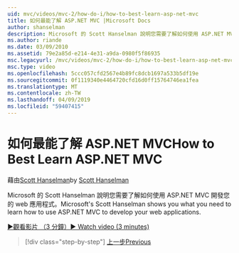 ```yaml
---
uid: mvc/videos/mvc-2/how-do-i/how-to-best-learn-asp-net-mvc
title: 如何最能了解 ASP.NET MVC |Microsoft Docs
author: shanselman
description: Microsoft 的 Scott Hanselman 說明您需要了解如何使用 ASP.NET MVC 開發您的 web 應用程式。
ms.author: riande
ms.date: 03/09/2010
ms.assetid: 79e2a85d-e214-4e31-a9da-0980f5f86935
msc.legacyurl: /mvc/videos/mvc-2/how-do-i/how-to-best-learn-asp-net-mvc
msc.type: video
ms.openlocfilehash: 5ccc057cfd2567e4b89fc8dcb1697a533b5df19e
ms.sourcegitcommit: 0f1119340e4464720cfd16d0ff15764746ea1fea
ms.translationtype: MT
ms.contentlocale: zh-TW
ms.lasthandoff: 04/09/2019
ms.locfileid: "59407415"
---
```

# <a name="how-to-best-learn-aspnet-mvc"></a><span data-ttu-id="4ee1f-103">如何最能了解 ASP.NET MVC</span><span class="sxs-lookup"><span data-stu-id="4ee1f-103">How to Best Learn ASP.NET MVC</span></span>

<span data-ttu-id="4ee1f-104">藉由[Scott Hanselman](https://github.com/shanselman)</span><span class="sxs-lookup"><span data-stu-id="4ee1f-104">by [Scott Hanselman](https://github.com/shanselman)</span></span>

<span data-ttu-id="4ee1f-105">Microsoft 的 Scott Hanselman 說明您需要了解如何使用 ASP.NET MVC 開發您的 web 應用程式。</span><span class="sxs-lookup"><span data-stu-id="4ee1f-105">Microsoft's Scott Hanselman shows you what you need to learn how to use ASP.NET MVC to develop your web applications.</span></span>

[<span data-ttu-id="4ee1f-106">&#9654;觀看影片 （3 分鐘）</span><span class="sxs-lookup"><span data-stu-id="4ee1f-106">&#9654; Watch video (3 minutes)</span></span>](https://channel9.msdn.com/Blogs/ASP-NET-Site-Videos/how-to-best-learn-asp-net-mvc)

> [!div class="step-by-step"]
> [<span data-ttu-id="4ee1f-107">上一步</span><span class="sxs-lookup"><span data-stu-id="4ee1f-107">Previous</span></span>](5-minute-introduction-to-aspnet-mvc.md)
